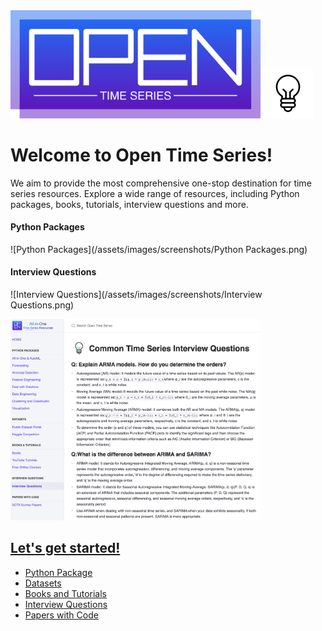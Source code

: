 

<img src="/assets/images/large-logo.png" alt="Open Time Series" style="max-width: 400px;">

<img src="/assets/images/bulb.gif" alt="Welcome!" style="max-width: 80px;">




# Welcome to Open Time Series!

We aim to provide the most comprehensive one-stop destination for time series resources. 
Explore a wide range of resources, including Python packages, books, tutorials, interview questions and more. 

#### Python Packages

![Python Packages](/assets/images/screenshots/Python Packages.png)


#### Interview Questions

![Interview Questions](/assets/images/screenshots/Interview Questions.png)


<img src="/assets/images/screenshots/Interview Questions.png" alt="Interview Questions" style="max-width: 400px;">

## [Let's get started!](opentimeseries.com)
* [Python Package]()
* [Datasets]()
* [Books and Tutorials]()
* [Interview Questions]()
* [Papers with Code]()